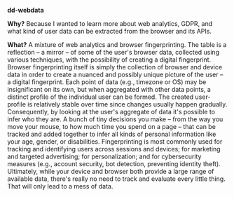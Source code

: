 **dd-webdata**

**Why?** Because I wanted to learn more about web analytics, GDPR, and what kind of user data can be extracted from the browser and its APIs.

**What?** A mixture of web analytics and browser fingerprinting. The table is a reflection – a mirror – of some of the user's browser data, collected using various techniques, with the possibility of creating a digital fingerprint. Browser fingerprinting itself is simply the collection of browser and device data in order to create a nuanced and possibly unique picture of the user – a digital fingerprint. Each point of data (e.g., timezone or OS) may be insignificant on its own, but when aggregated with other data points, a distinct profile of the individual user can be formed. The created user-profile is relatively stable over time since changes usually happen gradually. Consequently, by looking at the user's aggregate of data it's possible to infer who they are. A bunch of tiny decisions you make – from the way you move your mouse, to how much time you spend on a page – that can be tracked and added together to infer all kinds of personal information like your age, gender, or disabilities. Fingerprinting is most commonly used for tracking and identifying users across sessions and devices; for marketing and targeted advertising; for personalization; and for cybersecurity measures (e.g., account security, bot detection, preventing identity theft). Ultimately, while your device and browser both provide a large range of available data, there's really no need to track and evaluate every little thing. That will only lead to a mess of data.
